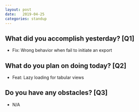 ```yaml
---
layout:	post
date:	2019-04-25
categories:	standup
---
```

## What did you accomplish yesterday? [Q1]

- Fix: Wrong behavior when fail to initiate an export

## What do you plan on doing today? [Q2]

- Feat: Lazy loading for tabular views

## Do you have any obstacles? [Q3]

- N/A
